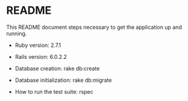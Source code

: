 # README

This README document steps necessary to get the
application up and running.

* Ruby version: 2.7.1

* Rails version: 6.0.2.2

* Database creation: rake db:create

* Database initialization: rake db:migrate

* How to run the test suite: rspec
